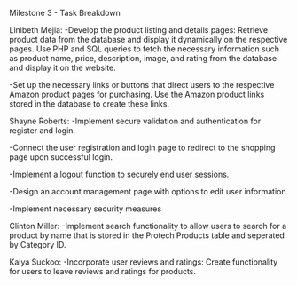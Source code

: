 Milestone 3 - Task Breakdown

Linibeth Mejia: 
  -Develop the product listing and details pages: Retrieve product data from the database and display it dynamically on the respective pages.
  Use PHP and SQL queries to fetch the necessary information such as product name, price, description, image, and rating from the database 
  and display it on the website.

  -Set up the necessary links or buttons that direct users to the respective Amazon product pages for purchasing. Use the Amazon product links
  stored in the database to create these links.



Shayne Roberts:
  -Implement secure validation and authentication for register and login. 
  
  -Connect the user registration and login page to redirect to the shopping page upon successful login.
  
  -Implement a logout function to securely end user sessions.
  
  -Design an account management page with options to edit user information.
  
  -Implement necessary security measures
  



Clinton Miller:
  -Implement search functionality to allow users to search for a product by name that is stored in the Protech Products table and seperated by Category ID.

  
 Kaiya Suckoo: 
   -Incorporate user reviews and ratings: Create functionality for users to leave reviews and ratings for products.

